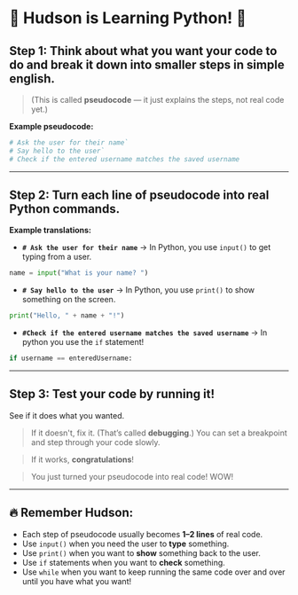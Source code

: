 # 🧠 Hudson is Learning Python! 🐍

## Step 1: Think about what you want your code to do and break it down into smaller steps in simple english.

> (This is called **pseudocode** — it just explains the steps, not real code yet.)

**Example pseudocode:**

```python
# Ask the user for their name`
# Say hello to the user`
# Check if the entered username matches the saved username
```

---

## Step 2: Turn each line of pseudocode into real Python commands.

**Example translations:**

- **`# Ask the user for their name`** → In Python, you use `input()` to get typing from a user.

```python
name = input("What is your name? ")
```

- **`# Say hello to the user`** → In Python, you use `print()` to show something on the screen.

```python
print("Hello, " + name + "!")
```

- **`#Check if the entered username matches the saved username`** -> In python you use the `if` statement!

```python
if username == enteredUsername:
```

---

## Step 3: Test your code by running it!

See if it does what you wanted.

> If it doesn't, fix it. (That’s called **debugging**.) You can set a breakpoint and step through your code slowly.

> If it works, **congratulations**!

> You just turned your pseudocode into real code! WOW!

---

## 🔥 Remember Hudson:

- Each step of pseudocode usually becomes **1–2 lines** of real code.
- Use `input()` when you need the user to **type** something.
- Use `print()` when you want to **show** something back to the user.
- Use `if` statements when you want to **check** something.
- Use `while` when you want to keep running the same code over and over until you have what you want!

